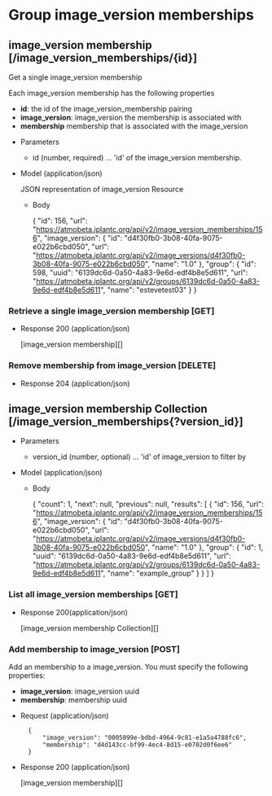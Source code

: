 # Group image_version memberships

## image_version membership [/image_version_memberships/{id}]
Get a single image_version membership

Each image_version membership has the following properties

- **id**: the id of the image_version_membership pairing
- **image_version**: image_version the membership is associated with
- **membership** membership that is associated with the image_version

+ Parameters
  + id (number, required) ... 'id' of the image_version membership.

+ Model (application/json)

    JSON representation of image_version Resource

    + Body
    
        {
            "id": 156,
            "url": "https://atmobeta.iplantc.org/api/v2/image_version_memberships/156",
            "image_version": {
                "id": "d4f30fb0-3b08-40fa-9075-e022b6cbd050",
                "url": "https://atmobeta.iplantc.org/api/v2/image_versions/d4f30fb0-3b08-40fa-9075-e022b6cbd050",
                "name": "1.0"
            },
            "group": {
                "id": 598,
                "uuid": "6139dc6d-0a50-4a83-9e6d-edf4b8e5d611",
                "url": "https://atmobeta.iplantc.org/api/v2/groups/6139dc6d-0a50-4a83-9e6d-edf4b8e5d611",
                "name": "estevetest03"
            }
        }

### Retrieve a single image_version membership [GET]

+ Response 200 (application/json)

    [image_version membership][]

### Remove membership from image_version [DELETE]

  + Response 204 (application/json)

## image_version membership Collection [/image_version_memberships{?version_id}]

+ Parameters
  + version_id (number, optional) ... 'id' of image_version to filter by

+ Model (application/json)

    + Body

        {
            "count": 1,
            "next": null,
            "previous": null,
            "results": [
                {
                    "id": 156,
                    "url": "https://atmobeta.iplantc.org/api/v2/image_version_memberships/156",
                    "image_version": {
                        "id": "d4f30fb0-3b08-40fa-9075-e022b6cbd050",
                        "url": "https://atmobeta.iplantc.org/api/v2/image_versions/d4f30fb0-3b08-40fa-9075-e022b6cbd050",
                        "name": "1.0"
                    },
                    "group": {
                        "id": 1,
                        "uuid": "6139dc6d-0a50-4a83-9e6d-edf4b8e5d611",
                        "url": "https://atmobeta.iplantc.org/api/v2/groups/6139dc6d-0a50-4a83-9e6d-edf4b8e5d611",
                        "name": "example_group"
                    }
                }
            ]
        }

### List all image_version memberships [GET]

+ Response 200(application/json)

    [image_version membership Collection][]


### Add membership to image_version [POST]
Add an membership to a image_version. You must specify the following properties:
- **image_version**: image_version uuid
- **membership**: membership uuid

+ Request (application/json)

        {
            "image_version": "0005099e-bdbd-4964-9c81-e1a5a4788fc6",
            "membership": "d4d143cc-bf99-4ec4-8d15-e0702d0f6ee6"
        }

+ Response 200 (application/json)

    [image_version membership][]
